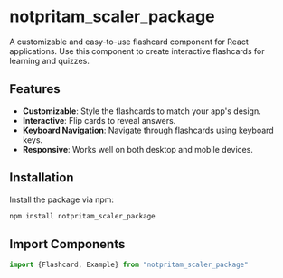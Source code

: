 # notpritam_scaler_package

A customizable and easy-to-use flashcard component for React applications. Use this component to create interactive flashcards for learning and quizzes.

## Features

- **Customizable**: Style the flashcards to match your app's design.
- **Interactive**: Flip cards to reveal answers.
- **Keyboard Navigation**: Navigate through flashcards using keyboard keys.
- **Responsive**: Works well on both desktop and mobile devices.

## Installation

Install the package via npm:

```bash
npm install notpritam_scaler_package
```
## Import Components

```js
import {Flashcard, Example} from "notpritam_scaler_package"
```